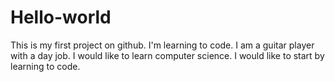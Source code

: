 # Hello-world
This is my first project on github.  I'm learning to code.
I am a guitar player with a day job.  I would like to learn computer science.
I would like to start by learning to code.
